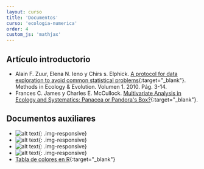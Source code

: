 ```yaml
---
layout: curso
title: 'Documentos'
curso: 'ecologia-numerica'
order: 4
custom_js: 'mathjax'
---
```


## Artículo introductorio

 - Alain F. Zuur, Elena N. Ieno y Chirs s. Elphick. [A protocol for data exploration to avoid common statistical problems](/ecologia-numerica/docs/ZuurEtAl2010.pdf){:target="_blank"}. Methods in Ecology & Evolution. Volumen 1. 2010. Pág. 3-14.
 - Frances C. James y Charles E. McCullock. [Multivariate Analysis in Ecology and Systematics: Panacea or Pandora's Box?](/ecologia-numerica/docs/MultivariateAnalysis.pdf){:target="_blank"}.
 
## Documentos auxiliares

 - ![alt text](/ecologia-numerica/docs/points.png "Puntos"){: .img-responsive}
 - ![alt text](/ecologia-numerica/docs/lines.png "Líneas"){: .img-responsive}
 - ![alt text](/ecologia-numerica/docs/ColorsChart1.jpg "Colores por número"){: .img-responsive}
 - ![alt text](/ecologia-numerica/docs/ColorsChart2.jpg "Colores por gama"){: .img-responsive} 
 - [Tabla de colores en R](/ecologia-numerica/docs/ColorChart.pdf){:target="_blank"}

 
